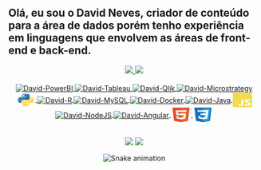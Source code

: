 ## Olá, eu sou o David Neves, criador de conteúdo para a área de dados porém tenho experiência em linguagens que envolvem as áreas de front-end e back-end.
<div align="center">
  <a href="https://github.com/davidneves11">
  <img height="180em" src="https://github-readme-stats.vercel.app/api?username=davidneves11&show_icons=true&theme=algolia&include_all_commits=true&count_private=true"/>
  <img height="180em" src="https://github-readme-stats.vercel.app/api/top-langs/?username=davidneves11&layout=compact&langs_count=7&theme=algolia"/>
</div>
<div style="display: inline_block" align="center"><br>
  <img align="center" alt="David-PowerBI" height="45" width="40" src="https://www.gabo.de/wp-content/uploads/2020/12/Power-BI_256x256.png">
  <img align="center" alt="David-Tableau" height="30" width="40" src="https://cdn.worldvectorlogo.com/logos/tableau-software.svg">
  <img align="center" alt="David-Qlik" height="30" width="30" src="https://www.fitanalytics.com.br/wp-content/uploads/2019/04/qlik-q.png">
  <img align="center" alt="David-Microstrategy" height="30" width="30" src="https://pbs.twimg.com/profile_images/1450161344053981195/CP78dmGz_400x400.png">
<!--   <img align="center" alt="David-PowerBI" height="30" width="40" src=""> -->
  <img align="center" alt="David-Python" height="30" width="40" src="https://raw.githubusercontent.com/devicons/devicon/master/icons/python/python-original.svg">
  <img align="center" alt="David-R" height="30" width="40" src="https://cdn.jsdelivr.net/gh/devicons/devicon/icons/r/r-original.svg">
  <img align="center" alt="David-MySQL" height="45" width="45" src="https://cdn.jsdelivr.net/gh/devicons/devicon/icons/mysql/mysql-original-wordmark.svg">
  <img align="center" alt="David-Docker" height="45" width="45" src="https://cdn.jsdelivr.net/gh/devicons/devicon/icons/docker/docker-original.svg">
  <img align="center" alt="David-Java" height="30" width="40" src="https://cdn.jsdelivr.net/gh/devicons/devicon/icons/java/java-original-wordmark.svg">
  <img align="center" alt="David-Js" height="30" width="40" src="https://raw.githubusercontent.com/devicons/devicon/master/icons/javascript/javascript-plain.svg">
  <img align="center" alt="David-NodeJS" height="45" width="45" src="https://cdn.jsdelivr.net/gh/devicons/devicon/icons/nodejs/nodejs-plain-wordmark.svg">
  <img align="center" alt="David-Angular" height="30" width="40" src="https://cdn.jsdelivr.net/gh/devicons/devicon/icons/angularjs/angularjs-original.svg">
  <img align="center" alt="David-HTML" height="30" width="40" src="https://raw.githubusercontent.com/devicons/devicon/master/icons/html5/html5-original.svg">
  <img align="center" alt="David-CSS" height="30" width="40" src="https://raw.githubusercontent.com/devicons/devicon/master/icons/css3/css3-original.svg">
</div>
  
##
 
<div align="center"> 
  <a href = "mailto:davidneves@id.uff.br"><img src="https://img.shields.io/badge/-Gmail-%23333?style=for-the-badge&logo=gmail&logoColor=white" target="_blank"></a>
  <a href="https://www.linkedin.com/in/david-neves-alura/" target="_blank"><img src="https://img.shields.io/badge/-LinkedIn-%230077B5?style=for-the-badge&logo=linkedin&logoColor=white" target="_blank"></a> 
 
  ![Snake animation](https://github.com/davidneves11/davidneves11/blob/output/github-contribution-grid-snake.svg)
 
</div>
